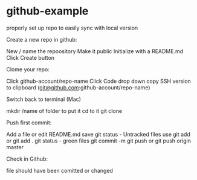 # github-example
properly set up repo to easily sync with local version

Create a new repo in github:

New / name the repoository
Make it public
Initialize with a README.md
Click Create button

Clome your repo:

Click github-account/repo-name
Click Code drop down
copy SSH version to clipboard (git@github.com:github-account/repo-name)

Switch back to terminal (Mac)

mkdir  /name of folder to put it
cd to it
git clone <paste copied ssh path>

Push first commit:

Add a file or edit README.md
save
git status - Untracked files  use git add or git add .
git status - green files
git commit -m <message>
git push  or git push origin master 

Check in Github:

file should have been comitted or changed


